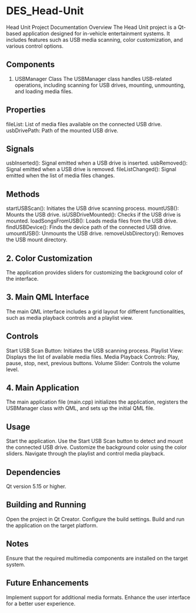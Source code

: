 # DES_Head-Unit
Head Unit Project Documentation
Overview
The Head Unit project is a Qt-based application designed for in-vehicle entertainment systems. It includes features such as USB media scanning, color customization, and various control options.

## Components
1. USBManager Class
The USBManager class handles USB-related operations, including scanning for USB drives, mounting, unmounting, and loading media files.

## Properties
 fileList: List of media files available on the connected USB drive.
 usbDrivePath: Path of the mounted USB drive.
## Signals
 usbInserted(): Signal emitted when a USB drive is inserted.
 usbRemoved(): Signal emitted when a USB drive is removed.
 fileListChanged(): Signal emitted when the list of media files changes.
## Methods
 startUSBScan(): Initiates the USB drive scanning process.
 mountUSB(): Mounts the USB drive.
 isUSBDriveMounted(): Checks if the USB drive is mounted.
 loadSongsFromUSB(): Loads media files from the USB drive.
 findUSBDevice(): Finds the device path of the connected USB drive.
 umountUSB(): Unmounts the USB drive.
 removeUsbDirectory(): Removes the USB mount directory.
## 2. Color Customization
The application provides sliders for customizing the background color of the interface.

## 3. Main QML Interface
The main QML interface includes a grid layout for different functionalities, such as media playback controls and a playlist view.

## Controls
Start USB Scan Button: Initiates the USB scanning process.
Playlist View: Displays the list of available media files.
Media Playback Controls: Play, pause, stop, next, previous buttons.
Volume Slider: Controls the volume level.
## 4. Main Application
The main application file (main.cpp) initializes the application, registers the USBManager class with QML, and sets up the initial QML file.

## Usage
Start the application.
Use the Start USB Scan button to detect and mount the connected USB drive.
Customize the background color using the color sliders.
Navigate through the playlist and control media playback.

## Dependencies
Qt version 5.15 or higher.

## Building and Running
Open the project in Qt Creator.
Configure the build settings.
Build and run the application on the target platform.

## Notes
Ensure that the required multimedia components are installed on the target system.

## Future Enhancements
Implement support for additional media formats.
Enhance the user interface for a better user experience.





